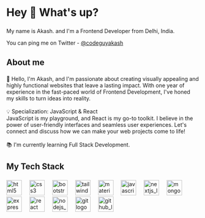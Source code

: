 <h1 align="left">Hey 👋 What's up?</h1>

###

<p align="left">My name is Akash. and I'm a Frontend Developer from Delhi, India.</p>
You can ping me on Twitter - <a href="https://twitter.com/codeguyakash">@codeguyakash</a>

###
<h2 align="left">About me</h2>

###

<p align="left">👋 Hello, I'm Akash, and I'm passionate about creating visually appealing and highly functional websites that leave a lasting impact. With one year of experience in the fast-paced world of Frontend Development, I've honed my skills to turn ideas into reality.<br><br>💡 Specialization: JavaScript & React<br>JavaScript is my playground, and React is my go-to toolkit. I believe in the power of user-friendly interfaces and seamless user experiences. Let's connect and discuss how we can make your web projects come to life!<br><br>📚 I'm currently learning Full Stack Development.</p>

###

<h2 align="left">My Tech Stack</h2>

###

<div align="left">
  <img src="https://cdn.jsdelivr.net/gh/devicons/devicon/icons/html5/html5-original.svg" height="40" alt="html5 logo"  />
  <img width="12" />
  <img src="https://cdn.jsdelivr.net/gh/devicons/devicon/icons/css3/css3-original.svg" height="40" alt="css3 logo"  />
  <img width="12" />
  <img src="https://cdn.jsdelivr.net/gh/devicons/devicon/icons/bootstrap/bootstrap-original.svg" height="40" alt="bootstrap_logo"  />
  <img width="12" />
  <img src="https://cdn.simpleicons.org/tailwindcss/06B6D4" height="40" alt="tailwindcss_logo"  />
  <img width="12" />
  <img src="https://cdn.simpleicons.org/mui/007FFF" height="40" alt="materialui_logo"  />
  <img width="12" />
  <img src="https://cdn.jsdelivr.net/gh/devicons/devicon/icons/javascript/javascript-original.svg" height="40" alt="javascript_logo"  />
  <img width="12" />
  <img src="https://cdn.jsdelivr.net/gh/devicons/devicon/icons/nextjs/nextjs-original.svg" height="40" alt="nextjs_logo"  />
  <img width="12" />
  <img src="https://skillicons.dev/icons?i=mongodb" height="40" alt="mongodb_logo"  />
  <img width="12" />
  <img src="https://skillicons.dev/icons?i=express" height="40" alt="express logo"  />
  <img width="12" />
  <img src="https://cdn.jsdelivr.net/gh/devicons/devicon/icons/react/react-original.svg" height="40" alt="react logo"  />
  <img width="12" />
  <img src="https://cdn.jsdelivr.net/gh/devicons/devicon/icons/nodejs/nodejs-original.svg" height="40" alt="nodejs_logo"  />
  <img width="12" />
  <img src="https://cdn.jsdelivr.net/gh/devicons/devicon/icons/git/git-original.svg" height="40" alt="git logo"  />
  <img width="12" />
  <img src="https://skillicons.dev/icons?i=github" height="40" alt="github_logo"  />
</div>

###
